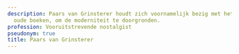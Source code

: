 ```yaml
---
description: Paars van Grinsterer houdt zich voornamelijk bezig met het lezen van
  oude boeken, om de moderniteit te doorgronden.
profession: Vooruitstrevende nostalgist
pseudonym: true
title: Paars van Grinsterer
---
```

